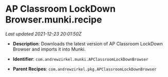 # AP Classroom LockDown Browser.munki.recipe

_Last updated 2021-12-23 20:01:50Z_

- **Description**: Downloads the latest version of AP Classroom LockDown Browser and imports it into Munki.

- **Identifier**: `com.andrewzirkel.munki.APClassroomLockDownBrowser`

- **Parent Recipes**: `com.andrewzirkel.pkg.APClassroomLockDownBrowser`

